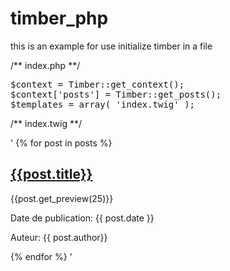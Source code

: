 # timber_php

this is an example for use initialize timber in a file

/** index.php **/

<pre>
$context = Timber::get_context();
$context['posts'] = Timber::get_posts();
$templates = array( 'index.twig' );
</pre>

/** index.twig **/

'
{% for post in posts %}
  <h2 class="h2"><a href="{{post.link}}">{{post.title}}</a></h2>
  <p>{{post.get_preview(25)}}</p>
  <p>Date de publication: {{ post.date }}</p>
  <p>Auteur: {{ post.author}}</p>
 {% endfor %}
'
